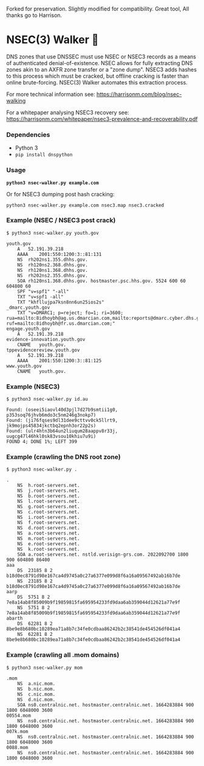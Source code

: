 Forked for preservation. Slightly modified for compatibility. Great tool, All thanks go to Harrison.


# NSEC(3) Walker 🚶

DNS zones that use DNSSEC must use NSEC or NSEC3 records as a means of authenticated denial-of-existence. NSEC allows for fully extracting DNS zones akin to an AXFR zone transfer or a "zone dump". NSEC3 adds hashes to this process which must be cracked, but offline cracking is faster than online brute-forcing. NSEC(3) Walker automates this extraction process.

For more technical information see: https://harrisonm.com/blog/nsec-walking

For a whitepaper analysing NSEC3 recovery see: https://harrisonm.com/whitepaper/nsec3-prevalence-and-recoverability.pdf

### Dependencies

* Python 3
* `pip install dnspython`

### Usage

**`python3 nsec-walker.py example.com`**

Or for NSEC3 dumping post hash cracking:

`python3 nsec-walker.py example.com nsec3.map nsec3.cracked`

### Example (NSEC / NSEC3 post crack)

```
$ python3 nsec-walker.py youth.gov

youth.gov
	A	52.191.39.218
	AAAA	2001:550:1200:3::81:131
	NS	rh202ns1.355.dhhs.gov.
	NS	rh120ns2.368.dhhs.gov.
	NS	rh120ns1.368.dhhs.gov.
	NS	rh202ns2.355.dhhs.gov.
	SOA	rh120ns1.368.dhhs.gov. hostmaster.psc.hhs.gov. 5524 600 60 604800 60
	SPF	"v=spf1" "-all"
	TXT	"v=spf1 -all"
	TXT	"khfllujpa7ksn8nn6un25ios2s"
_dmarc.youth.gov
	TXT	"v=DMARC1; p=reject; fo=1; ri=3600; rua=mailto:8idhoybh@ag.us.dmarcian.com,mailto:reports@dmarc.cyber.dhs.gov; ruf=mailto:8idhoybh@fr.us.dmarcian.com;"
engage.youth.gov
	A	52.191.39.218
evidence-innovation.youth.gov
	CNAME	youth.gov.
tppevidencereview.youth.gov
	A	52.191.39.218
	AAAA	2001:550:1200:3::81:125
www.youth.gov
	CNAME	youth.gov.
```

### Example (NSEC3)

```
$ python3 nsec-walker.py id.au

Found: (oseei5iaovl40d3pjl7d27b9smtii1g0, p353soq76jhvb6mdo3c5nm246g3nokp7)
Found: (ji76fqses9dl31dee9cttvv0ck5llrt9, jk9mojps45834jkctbq2epnh3or22p2s)
Found: (ulr4htn3b64un2liuqum28aappv8r33j, uugcg47l46hkl0sk83vsou10khiu7u9i)
FOUND 4; DONE 1%; LEFT 399
```

### Example (crawling the DNS root zone)

```
$ python3 nsec-walker.py .

.
	NS	h.root-servers.net.
	NS	j.root-servers.net.
	NS	b.root-servers.net.
	NS	l.root-servers.net.
	NS	g.root-servers.net.
	NS	c.root-servers.net.
	NS	i.root-servers.net.
	NS	f.root-servers.net.
	NS	d.root-servers.net.
	NS	a.root-servers.net.
	NS	m.root-servers.net.
	NS	e.root-servers.net.
	NS	k.root-servers.net.
	SOA	a.root-servers.net. nstld.verisign-grs.com. 2022092700 1800 900 604800 86400
aaa
	DS	23185 8 2 b18d0ec8791d98e167ca4d9745a0c27a6377e099d8f6a16a09567492ab16b7de
	NS	23185 8 2 b18d0ec8791d98e167ca4d9745a0c27a6377e099d8f6a16a09567492ab16b7de
aarp
	DS	5751 8 2 7e8a14ab8f85009b9f19859815fa695954233fd9daa6ab359044d12621a77e9f
	NS	5751 8 2 7e8a14ab8f85009b9f19859815fa695954233fd9daa6ab359044d12621a77e9f
abarth
	DS	62281 8 2 8be9e8b680bc10289ea71a8b7c34fe0cdbaa86242b2c38541de454526df041a4
	NS	62281 8 2 8be9e8b680bc10289ea71a8b7c34fe0cdbaa86242b2c38541de454526df041a4
```

### Example (crawling all .mom domains)

```
$ python3 nsec-walker.py mom

.mom
	NS	a.nic.mom.
	NS	b.nic.mom.
	NS	c.nic.mom.
	NS	d.nic.mom.
	SOA	ns0.centralnic.net. hostmaster.centralnic.net. 1664283884 900 1800 6048000 3600
00554.mom
	NS	ns0.centralnic.net. hostmaster.centralnic.net. 1664283884 900 1800 6048000 3600
007k.mom
	NS	ns0.centralnic.net. hostmaster.centralnic.net. 1664283884 900 1800 6048000 3600
0088.mom
	NS	ns0.centralnic.net. hostmaster.centralnic.net. 1664283884 900 1800 6048000 3600
```
